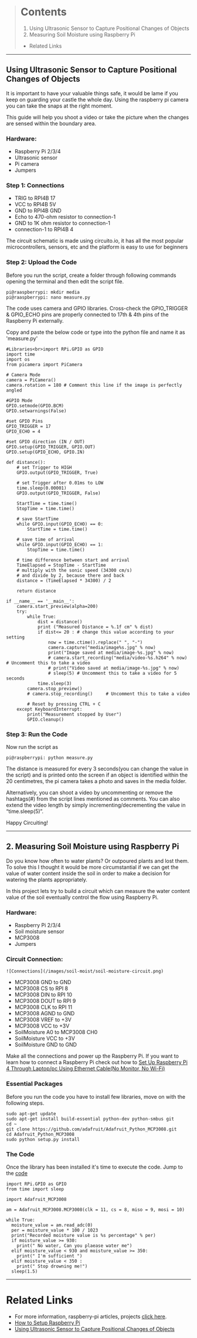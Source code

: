 > # Contents
>
> 1. Using Ultrasonic Sensor to Capture Positional Changes of Objects
> 2. Measuring Soil Moisture using Raspberry Pi
> - Related Links

---

## Using Ultrasonic Sensor to Capture Positional Changes of Objects

It is important to have your valuable things safe, it would be lame if you keep on guarding your castle the whole day. Using the raspberry pi camera you can take the snaps at the right moment. 

This guide will help you shoot a video or take the picture when the changes are sensed within the boundary area.

### Hardware:

 - Raspberry Pi 2/3/4
 - Ultrasonic sensor
 - Pi camera
 - Jumpers

### Step 1: Connections

- TRIG to RPI4B 17
- VCC to RPI4B 5V
- GND to RPI4B GND
- Echo to 470-ohm resistor to connection-1
- GND to 1K ohm resistor to connection-1
- connection-1 to RPI4B 4

The circuit schematic is made using circuito.io, it has all the most popular microcontrollers, sensors, etc and the platform is easy to use for beginners

### Step 2: Upload the Code

Before you run the script, create a folder through following commands opening the terminal and then edit the script file.
```
pi@raaspberrypi: mkdir media
pi@raaspberrypi: nano measure.py
```
The code uses camera and GPIO libraries. Cross-check the GPIO_TRIGGER & GPIO_ECHO pins are properly connected to 17th & 4th pins of the Raspberry Pi externally.

Copy and paste the below code or type into the python file and name it as 'measure.py'
```
#Libraries<br>import RPi.GPIO as GPIO
import time
import os
from picamera import PiCamera

# Camera Mode
camera = PiCamera()
camera.rotation = 180 # Comment this line if the image is perfectly angled

#GPIO Mode
GPIO.setmode(GPIO.BCM)
GPIO.setwarnings(False)

#set GPIO Pins
GPIO_TRIGGER = 17
GPIO_ECHO = 4

#set GPIO direction (IN / OUT)
GPIO.setup(GPIO_TRIGGER, GPIO.OUT)
GPIO.setup(GPIO_ECHO, GPIO.IN)

def distance():
    # set Trigger to HIGH
    GPIO.output(GPIO_TRIGGER, True)
 
    # set Trigger after 0.01ms to LOW
    time.sleep(0.00001)
    GPIO.output(GPIO_TRIGGER, False)
 
    StartTime = time.time()
    StopTime = time.time()
 
    # save StartTime
    while GPIO.input(GPIO_ECHO) == 0:
        StartTime = time.time()
 
    # save time of arrival
    while GPIO.input(GPIO_ECHO) == 1:
        StopTime = time.time()
 
    # time difference between start and arrival
    TimeElapsed = StopTime - StartTime
    # multiply with the sonic speed (34300 cm/s)
    # and divide by 2, because there and back
    distance = (TimeElapsed * 34300) / 2
 
    return distance
 
if __name__ == '__main__':
    camera.start_preview(alpha=200)
    try:
        while True:
            dist = distance()
            print ("Measured Distance = %.1f cm" % dist)
            if dist<= 20 : # change this value according to your setting
                now = time.ctime().replace(" ", "-")
                camera.capture("media/image%s.jpg" % now)
                print("Image saved at media/image-%s.jpg" % now)
                # camera.start_recording("media/video-%s.h264" % now)    # Uncomment this to take a video
                # print("Video saved at media/image-%s.jpg" % now)
                # sleep(5) # Uncomment this to take a video for 5 seconds
            time.sleep(3)
        camera.stop_preview()
        # camera.stop_recording()     # Uncomment this to take a video
 
        # Reset by pressing CTRL + C
    except KeyboardInterrupt:
        print("Measurement stopped by User")
        GPIO.cleanup()
```

### Step 3: Run the Code

Now run the script as

    pi@raspberrypi: python measure.py

The distance is measured for every 3 seconds(you can change the value in the script) and is printed onto the screen if an object is identified within the 20 centimetres, the pi camera takes a photo and saves in the media folder.

Alternatively, you can shoot a video by uncommenting or remove the hashtags(#) from the script lines mentioned as comments. You can also extend the video length by simply incrementing/decrementing the value in “time.sleep(5)”.

Happy Circuiting!

---

## 2. Measuring Soil Moisture using Raspberry Pi

Do you know how often to water plants? Or outpoured plants and lost them. To solve this I thought it would be more circumstantial if we can get the value of water content inside the soil in order to make a decision for watering the plants appropriately.

In this project lets try to build a circuit which can measure the water content value of the soil eventually control the flow using Raspberry Pi.

### Hardware:
- Raspberry Pi 2/3/4
- Soil moisture sensor
- MCP3008
- Jumpers

### Circuit Connection:
    ![Connections](/images/soil-moist/soil-moisture-circuit.png)
- MCP3008 GND to GND
- MCP3008 CS to RPI 8
- MCP3008 DIN to RPI 10
- MCP3008 DOUT to RPI 9
- MCP3008  CLK to RPI 11
- MCP3008 AGND to GND
- MCP3008 VREF to +3V
- MCP3008 VCC to +3V
- SoilMoisture A0 to MCP3008 CH0
- SoilMoisture VCC to +3V
- SoilMoisture GND to GND 

Make all the connections and power up the Raspberry Pi. If you want to learn how to connect a Raspberry Pi check out how to [Set Up Raspberry Pi 4 Through Laptop/pc Using Ethernet Cable(No Monitor, No Wi-Fi)](https://www.instructables.com/id/Set-Up-Raspberry-Pi-4-Through-Laptoppc-Using-Ether/)

### Essential Packages
Before you run the code you have to install few libraries, move on with the following steps.
```
sudo apt-get update
sudo apt-get install build-essential python-dev python-smbus git
cd ~
git clone https://github.com/adafruit/Adafruit_Python_MCP3008.git
cd Adafruit_Python_MCP3008
sudo python setup.py install
```
### The Code
Once the library has been installed it's time to execute the code. Jump to the [code](https://github.com/Ikarthikmb/Hardware-Codes/blob/master/RaspberryPi/moist-soil.py)
```
import RPi.GPIO as GPIO
from time import sleep

import Adafruit_MCP3008

am = Adafruit_MCP3008.MCP3008(clk = 11, cs = 8, miso = 9, mosi = 10)

while True:
  moisture_value = am.read_adc(0)
  per = moisture_value * 100 / 1023
  print("Recorded moisture value is %s percentage" % per)
  if moisture_value >= 930:
    print(" No water, Can you plaease water me")
  elif moisture_value < 930 and moisture_value >= 350:
    print(" I'm sufficient ")
  elif moisture_value < 350 :
    print(" Stop drowning me!")
  sleep(1.5)
```

---

# Related Links

- For more information, raspberry-pi articles, projects [click here](https://sites.google.com/view/makewithraspberry/home).
- [How to Setup Raspberry Pi](https://www.instructables.com/id/Set-Up-Raspberry-Pi-4-Through-Laptoppc-Using-Ether/)
- [Using Ultrasonic Sensor to Capture Positional Changes of Objects](https://www.instructables.com/id/Using-Ultrasonic-Sensor-to-Capture-Sensitive-Chang/)


